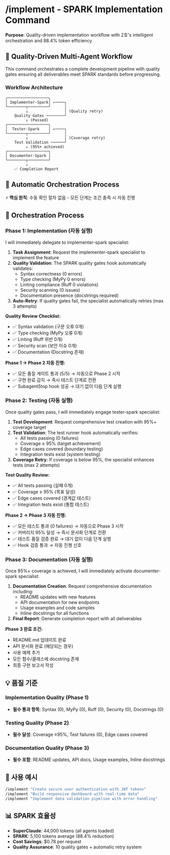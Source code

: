 # /implement - SPARK Implementation Command

**Purpose**: Quality-driven implementation workflow with 2호's intelligent orchestration and 88.4% token efficiency

## 🚀 Quality-Driven Multi-Agent Workflow

This command orchestrates a complete development pipeline with quality gates ensuring all deliverables meet SPARK standards before progressing.

### Workflow Architecture
```
┌──────────────────┐
│ Implementer-Spark│ ←────┐
└────────┬─────────┘      │
         ↓                │ (Quality retry)
    Quality Gates ────────┘
         ↓ (Passed)
┌──────────────────┐
│  Tester-Spark    │ ←────┐
└────────┬─────────┘      │
         ↓                │ (Coverage retry)
    Test Validation ──────┘
         ↓ (95%+ achieved)
┌──────────────────┐
│ Documenter-Spark │
└────────┬─────────┘
         ↓
    ✅ Completion Report
```

## 📝 Automatic Orchestration Process

⚡ **핵심 원칙**: 수동 확인 절차 없음 - 모든 단계는 조건 충족 시 자동 진행

## 📝 Orchestration Process

### Phase 1: Implementation (자동 실행)
I will immediately delegate to implementer-spark specialist:

1. **Task Assignment**: Request the implementer-spark specialist to implement the feature
2. **Quality Validation**: The SPARK quality gates hook automatically validates:
   - Syntax correctness (0 errors)
   - Type checking (MyPy 0 errors)
   - Linting compliance (Ruff 0 violations)
   - Security scanning (0 issues)
   - Documentation presence (docstrings required)
3. **Auto-Retry**: If quality gates fail, the specialist automatically retries (max 3 attempts)

**Quality Review Checklist:**
- ✅ Syntax validation (구문 오류 0개)
- ✅ Type checking (MyPy 오류 0개)  
- ✅ Linting (Ruff 위반 0개)
- ✅ Security scan (보안 이슈 0개)
- ✅ Documentation (Docstring 존재)

**Phase 1 → Phase 2 자동 진행:**
- ✅ 모든 품질 게이트 통과 (5/5) → 자동으로 Phase 2 시작
- ✅ 구현 완료 감지 → 즉시 테스트 단계로 전환
- ✅ SubagentStop hook 성공 → 대기 없이 다음 단계 실행

### Phase 2: Testing (자동 실행)
Once quality gates pass, I will immediately engage tester-spark specialist:

1. **Test Development**: Request comprehensive test creation with 95%+ coverage target
2. **Test Validation**: The test runner hook automatically verifies:
   - All tests passing (0 failures)
   - Coverage ≥ 95% (target achievement)
   - Edge cases covered (boundary testing)
   - Integration tests exist (system testing)
3. **Coverage Retry**: If coverage is below 95%, the specialist enhances tests (max 2 attempts)

**Test Quality Review:**
- ✅ All tests passing (실패 0개)
- ✅ Coverage ≥ 95% (목표 달성)
- ✅ Edge cases covered (경계값 테스트)
- ✅ Integration tests exist (통합 테스트)

**Phase 2 → Phase 3 자동 진행:**
- ✅ 모든 테스트 통과 (0 failures) → 자동으로 Phase 3 시작
- ✅ 커버리지 95% 달성 → 즉시 문서화 단계로 전환
- ✅ 테스트 품질 검증 완료 → 대기 없이 다음 단계 실행
- ✅ Hook 검증 통과 → 자동 진행 신호

### Phase 3: Documentation (자동 실행)
Once 95%+ coverage is achieved, I will immediately activate documenter-spark specialist:

1. **Documentation Creation**: Request comprehensive documentation including:
   - README updates with new features
   - API documentation for new endpoints
   - Usage examples and code samples
   - Inline docstrings for all functions
2. **Final Report**: Generate completion report with all deliverables

**Phase 3 완료 조건:**
- README.md 업데이트 완료
- API 문서화 완료 (해당되는 경우)
- 사용 예제 추가
- 모든 함수/클래스에 docstring 존재
- 최종 구현 보고서 작성

## 💡 품질 기준

### Implementation Quality (Phase 1)
- **필수 통과 항목**: Syntax (0), MyPy (0), Ruff (0), Security (0), Docstrings (0)

### Testing Quality (Phase 2) 
- **필수 달성**: Coverage ≥95%, Test failures (0), Edge cases covered

### Documentation Quality (Phase 3)
- **필수 포함**: README updates, API docs, Usage examples, Inline docstrings

## 🚀 사용 예시

```bash
/implement "Create secure user authentication with JWT tokens"
/implement "Build responsive dashboard with real-time data"
/implement "Implement data validation pipeline with error handling"
```

## 📊 SPARK 효율성

- **SuperClaude**: 44,000 tokens (all agents loaded)
- **SPARK**: 5,100 tokens average (88.4% reduction)
- **Cost Savings**: $0.78 per request
- **Quality Assurance**: 10 quality gates + automatic retry system